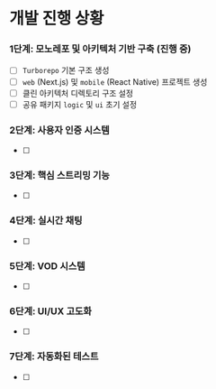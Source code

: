 # 개발 진행 상황

### 1단계: 모노레포 및 아키텍처 기반 구축 (진행 중)

- [ ] `Turborepo` 기본 구조 생성
- [ ] `web` (Next.js) 및 `mobile` (React Native) 프로젝트 생성
- [ ] 클린 아키텍처 디렉토리 구조 설정
- [ ] 공유 패키지 `logic` 및 `ui` 초기 설정

### 2단계: 사용자 인증 시스템

- [ ]

### 3단계: 핵심 스트리밍 기능

- [ ]

### 4단계: 실시간 채팅

- [ ]

### 5단계: VOD 시스템

- [ ]

### 6단계: UI/UX 고도화

- [ ]

### 7단계: 자동화된 테스트

- [ ]
